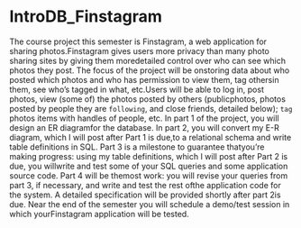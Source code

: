 # IntroDB_Finstagram
The course project this semester is ​Finstagram​, a web application for sharing photos.Finstagram gives users more privacy than many photo sharing sites by giving them moredetailed control over who can see which photos they post. The focus of the project will be onstoring data about who posted which photos and who has permission to view them, tag othersin them, see who’s tagged in what, etc.Users will be able to log in, post photos, view (some of) the photos posted by others (publicphotos, photos posted by people they are `​following​`, and close friends, detailed below);​ `tag​`photos items with handles of people, etc. In part 1 of the project, you will design an ER diagramfor the database. In part 2, you will convert my E-R diagram, which I will post after Part 1 is due,to a relational schema and write table definitions in SQL. Part 3 is a milestone to guarantee thatyou’re making progress: using my table definitions, which I will post after Part 2 is due, you willwrite and test some of your SQL queries and some application source code. Part 4 will be themost work:  you will revise your queries from part 3, if necessary, and write and test the rest ofthe application code for the system. A detailed specification will be provided shortly after part 2is due. Near the end of the semester you will schedule a demo/test session in which yourFinstagram application will be tested.
